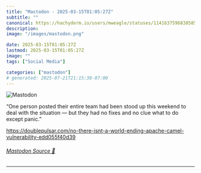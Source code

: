 ```yaml
---
title: "Mastodon - 2025-03-15T01:05:27Z"
subtitle: ""
canonical: https://hachyderm.io/users/mweagle/statuses/114163759683858507
description:
image: "/images/mastodon.png"

date: 2025-03-15T01:05:27Z
lastmod: 2025-03-15T01:05:27Z
image: ""
tags: ["Social Media"]

categories: ["mastodon"]
# generated: 2025-07-21T21:15:38-07:00
---
```

![Mastodon](/images/mastodon.png)

<p>“One person posted their entire team had been stood up this weekend to deal with the situation — but they had no fixes and no clue what to do except panic.”</p><p><a href="https://doublepulsar.com/no-there-isnt-a-world-ending-apache-camel-vulnerability-edd055f40d39" target="_blank" rel="nofollow noopener noreferrer" translate="no"><span class="invisible">https://</span><span class="ellipsis">doublepulsar.com/no-there-isnt</span><span class="invisible">-a-world-ending-apache-camel-vulnerability-edd055f40d39</span></a></p>


###### [Mastodon Source 🐘](https://hachyderm.io/@mweagle/114163759683858507)

___
